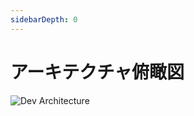 ```yaml
---
sidebarDepth: 0
---
```


# アーキテクチャ俯瞰図

<!-- editable at https://dev.growi.org/5f007b1493d37400489f3993 -->
![Dev Architecture](/assets/images/dev-architecture.png)


